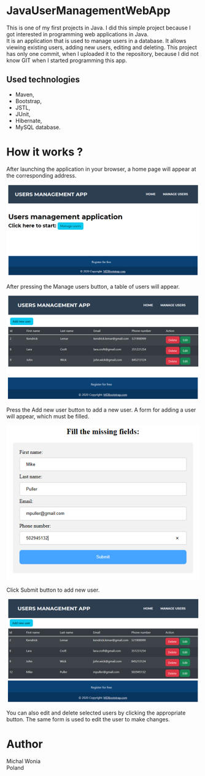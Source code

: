 # JavaUserManagementWebApp

This is one of my first projects in Java. 
I did this simple project because I got interested in programming web applications in Java.  
It is an application that is used to manage users in a database.
It allows viewing existing users, adding new users, editing and deleting. 
This project has only one commit, when I uploaded it to the repository, because I did not know GIT when I started programming this app.

## Used technologies
- Maven,
- Bootstrap,
- JSTL,
- JUnit,
- Hibernate,
- MySQL database.

# How it works ?

After launching the application in your browser, a home page will appear at the corresponding address.

<img src="images/home.png">

After pressing the Manage users button, a table of users will appear.

<img src="images/usersTable.png">

Press the Add new user button to add a new user. 
A form for adding a user will appear, which must be filled. 

<img src="images/addFormFilled.png">

Click Submit button to add new user.

<img src="images/usersTableNewUser.png">

You can also edit and delete selected users by clicking the appropriate button.
The same form is used to edit the user to make changes.

# Author
Michal Wonia </br>
Poland
